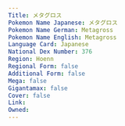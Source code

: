 ```yaml
---
﻿Title: メタグロス
Pokemon Name Japanese: メタグロス
Pokemon Name German: Metagross
Pokemon Name English: Metagross
Language Card: Japanese
National Dex Number: 376
Region: Hoenn
Regional Form: false
Additional Form: false
Mega: false
Gigantamax: false
Cover: false
Link: 
Owned: 
---
```


